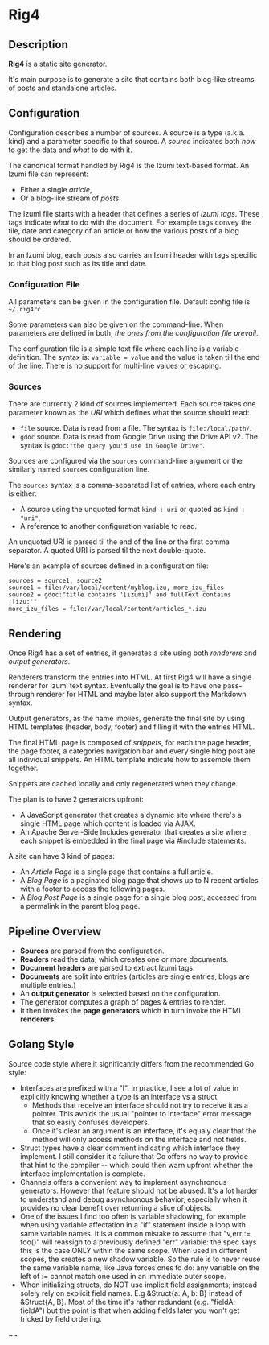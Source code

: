 # Rig4 #


## Description

**Rig4** is a static site generator.

It's main purpose is to generate a site that contains both blog-like streams of
posts and standalone articles. 


## Configuration 

Configuration describes a number of sources. A source is a type (a.k.a. kind) and
a parameter specific to that source. A *source* indicates both *how* to get the data
and *what* to do with it.

The canonical format handled by Rig4 is the Izumi text-based format.
An Izumi file can represent:

- Either a single *article*,
- Or a blog-like stream of *posts*.

The Izumi file starts with a header that defines a series of *Izumi tags*.
These tags indicate *what* to do with the document.
For example tags convey the tile, date and category of an article
or how the various posts of a blog should be ordered.

In an Izumi blog, each posts also carries an Izumi header with tags
specific to that blog post such as its title and date.


### Configuration File

All parameters can be given in the configuration file.
Default config file is `~/.rig4rc`

Some parameters can also be given on the command-line.
When parameters are defined in both, *the ones from the configuration file prevail*.

The configuration file is a simple text file where each line is a variable definition.
The syntax is: `variable = value` and the value is taken till the end of the line.
There is no support for multi-line values or escaping.


### Sources

There are currently 2 kind of sources implemented. Each source takes one parameter
known as the *URI* which defines what the source should read:

- `file` source. Data is read from a file. The syntax is `file:/local/path/`.
- `gdoc` source. Data is read from Google Drive using the Drive API v2.
  The syntax is `gdoc:"the query you'd use in Google Drive"`.

Sources are configured via the `sources` command-line argument or the
similarly named `sources` configuration line.

The `sources` syntax is a comma-separated list of entries, where each entry is either:

- A source using the unquoted format `kind : uri` or quoted as `kind : "uri"`,
- A reference to another configuration variable to read.

An unquoted URI is parsed til the end of the line or the first comma separator.
A quoted URI is parsed til the next double-quote.

Here's an example of sources defined in a configuration file:

    sources = source1, source2
    source1 = file:/var/local/content/myblog.izu, more_izu_files
    source2 = gdoc:"title contains '[izumi]' and fullText contains '[izu:'"
    more_izu_files = file:/var/local/content/articles_*.izu


## Rendering

Once Rig4 has a set of entries, it generates a site using both *renderers* and
*output generators*.

Renderers transform the entries into HTML.
At first Rig4 will have a single renderer for Izumi text syntax.
Eventually the goal is to have one pass-through renderer for HTML and maybe
later also support the Markdown syntax.

Output generators, as the name implies, generate the final site by using
HTML templates (header, body, footer) and filling it with the entries HTML.

The final HTML page is composed of *snippets*, for each the page header, the page
footer, a categories navigation bar and every single blog post are all individual
snippets. An HTML template indicate how to assemble them together.

Snippets are cached locally and only regenerated when they change.

The plan is to have 2 generators upfront:

- A JavaScript generator that creates a dynamic site where there's a single
  HTML page which content is loaded via AJAX.
- An Apache Server-Side Includes generator that creates a site where each
  snippet is embedded in the final page via #include statements. 

A site can have 3 kind of pages:
 
- An *Article Page* is a single page that contains a full article.
- A *Blog Page* is a paginated blog page that shows up to N recent articles
  with a footer to access the following pages.
- A *Blog Post Page* is a single page for a single blog post, accessed from
  a permalink in the parent blog page.


## Pipeline Overview

- **Sources** are parsed from the configuration.
- **Readers** read the data, which creates one or more documents.
- **Document headers** are parsed to extract Izumi tags.
- **Documents** are split into entries (articles are single entries, blogs are multiple entries.)
- An **output generator** is selected based on the configuration.
- The generator computes a graph of pages & entries to render.
- It then invokes the **page generators** which in turn invoke the HTML **renderers**.


## Golang Style

Source code style where it significantly differs from the recommended Go style:

- Interfaces are prefixed with a "I". In practice, I see a lot of value in explicitly
  knowing whether a type is an interface vs a struct.
    - Methods that receive an interface should not try to receive it as a pointer.
      This avoids the usual "pointer to interface" error message that so easily
      confuses developers.
    - Once it's clear an argument is an interface, it's equaly clear that the
      method will only access methods on the interface and not fields.
- Struct types have a clear comment indicating which interface they implement.
  I still consider it a failure that Go offers no way to provide that hint to the
  compiler -- which could then warn upfront whether the interface implementation is
  complete.
- Channels offers a convenient way to implement asynchronous generators. However
  that feature should not be abused. It's a lot harder to understand and debug
  asynchronous behavior, especially when it provides no clear benefit over
  returning a slice of objects.
- One of the issues I find too often is variable shadowing, for example when using
  variable affectation in a "if" statement inside a loop with same variable names.
  It is a common mistake to assume that "v,err := foo()" will reassign to a previously
  defined "err" variable: the spec says this is the case ONLY within the same scope.
  When used in different scopes, the creates a new shadow variable.
  So the rule is to never reuse the same variable name, like Java forces ones to do:
  any variable on the left of := cannot match one used in an immediate outer scope.
- When initializing structs, do NOT use implicit field assignments; instead solely
  rely on explicit field names. E.g &Struct{a: A, b: B} instead of &Struct{A, B}.
  Most of the time it's rather redundant (e.g. "fieldA: fieldA") but the point is that
  when adding fields later you won't get tricked by field ordering.

~~


